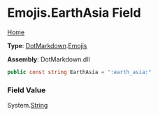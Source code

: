 # Emojis\.EarthAsia Field

[Home](../../../README.md)

**Type**: [DotMarkdown](../../README.md)\.[Emojis](../README.md)

**Assembly**: DotMarkdown\.dll

```csharp
public const string EarthAsia = ":earth_asia:"
```

### Field Value

System\.[String](https://docs.microsoft.com/en-us/dotnet/api/system.string)